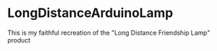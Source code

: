 # LongDistanceArduinoLamp
This is my faithful recreation of the "Long Distance Friendship Lamp" product
